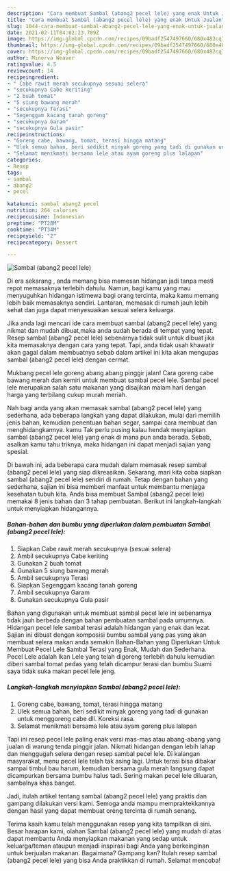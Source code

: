 ```yaml
---
description: "Cara membuat Sambal (abang2 pecel lele) yang enak Untuk Jualan"
title: "Cara membuat Sambal (abang2 pecel lele) yang enak Untuk Jualan"
slug: 1044-cara-membuat-sambal-abang2-pecel-lele-yang-enak-untuk-jualan
date: 2021-02-11T04:02:23.709Z
image: https://img-global.cpcdn.com/recipes/09badf2547497660/680x482cq70/sambal-abang2-pecel-lele-foto-resep-utama.jpg
thumbnail: https://img-global.cpcdn.com/recipes/09badf2547497660/680x482cq70/sambal-abang2-pecel-lele-foto-resep-utama.jpg
cover: https://img-global.cpcdn.com/recipes/09badf2547497660/680x482cq70/sambal-abang2-pecel-lele-foto-resep-utama.jpg
author: Minerva Weaver
ratingvalue: 4.5
reviewcount: 14
recipeingredient:
- " Cabe rawit merah secukupnya sesuai selera"
- "secukupnya Cabe keriting"
- "2 buah tomat"
- "5 siung bawang merah"
- "secukupnya Terasi"
- "Segenggam kacang tanah goreng"
- "secukupnya Garam"
- "secukupnya Gula pasir"
recipeinstructions:
- "Goreng cabe, bawang, tomat, terasi hingga matang"
- "Ulek semua bahan, beri sedikit minyak goreng yang tadi di gunakan untuk menggoreng cabe dll. Koreksi rasa."
- "Selamat menikmati bersama lele atau ayam goreng plus lalapan"
categories:
- Resep
tags:
- sambal
- abang2
- pecel

katakunci: sambal abang2 pecel 
nutrition: 264 calories
recipecuisine: Indonesian
preptime: "PT28M"
cooktime: "PT34M"
recipeyield: "2"
recipecategory: Dessert

---
```



![Sambal (abang2 pecel lele)](https://img-global.cpcdn.com/recipes/09badf2547497660/680x482cq70/sambal-abang2-pecel-lele-foto-resep-utama.jpg)

Di era  sekarang , anda memang bisa memesan hidangan jadi tanpa mesti repot memasaknya terlebih dahulu. Namun, bagi kamu yang mau menyuguhkan hidangan istimewa bagi orang tercinta, maka kamu memang lebih baik memasaknya sendiri. Lantaran, memasak di rumah jauh lebih sehat dan juga dapat menyesuaikan sesuai selera keluarga.

Jika anda lagi mencari ide cara membuat sambal (abang2 pecel lele) yang nikmat dan mudah dibuat,maka anda sudah berada di tempat yang tepat. Resep sambal (abang2 pecel lele)  sebenarnya tidak sulit untuk dibuat jika kita memasaknya dengan cara yang tepat. Tapi, anda tidak usah khawatir akan gagal dalam membuatnya 
sebab dalam artikel ini kita akan mengupas sambal (abang2 pecel lele) dengan cermat.  

Mukbang pecel lele goreng abang abang pinggir jalan! Cara goreng cabe bawang merah dan kemiri untuk membuat sambal pecel lele. Sambal pecel lele merupakan salah satu makanan yang disajikan malam hari dengan harga yang terbilang cukup murah meriah.

Nah bagi anda yang akan memasak sambal (abang2 pecel lele) yang sederhana, ada beberapa langkah yang dapat dilakukan, mulai dari memilih jenis bahan, kemudian penentuan bahan segar, sampai cara membuat dan menghidangkannya. kamu Tak perlu pusing kalau hendak menyiapkan sambal (abang2 pecel lele) yang enak di mana pun anda berada. Sebab, asalkan kamu  tahu triknya, maka hidangan ini dapat menjadi sajian yang spesial.

Di bawah ini, ada beberapa cara mudah dalam memasak resep sambal (abang2 pecel lele) yang siap dikreasikan. Sekarang, mari kita coba siapkan sambal (abang2 pecel lele) sendiri di rumah. Tetap dengan bahan yang sederhana, sajian ini bisa memberi manfaat untuk membantu menjaga kesehatan tubuh kita. Anda bisa membuat Sambal (abang2 pecel lele) memakai 8 jenis bahan dan 3 tahap pembuatan. Berikut ini langkah-langkah untuk menyiapkan hidangannya.

<!--inarticleads1-->

##### Bahan-bahan dan bumbu yang diperlukan dalam pembuatan Sambal (abang2 pecel lele):

1. Siapkan  Cabe rawit merah secukupnya (sesuai selera)
1. Ambil secukupnya Cabe keriting
1. Gunakan 2 buah tomat
1. Gunakan 5 siung bawang merah
1. Ambil secukupnya Terasi
1. Siapkan Segenggam kacang tanah goreng
1. Ambil secukupnya Garam
1. Gunakan secukupnya Gula pasir


Bahan yang digunakan untuk membuat sambal pecel lele ini sebenarnya tidak jauh berbeda dengan bahan pembuatan sambal pada umumnya. Hidangan pecel lele sambal terasi adalah hidangan yang enak dan lezat. Sajian ini dibuat dengan komposisi bumbu sambal yang pas yang akan membuat selera makan anda semakin Bahan-Bahan yang Diperlukan Untuk Membuat Pecel Lele Sambal Terasi yang Enak, Mudah dan Sederhana. Pecel Lele adalah Ikan Lele yang telah digoreng terlebih dahulu kemudian diberi sambal tomat pedas yang telah dicampur terasi dan bumbu Suami saya tidak suka makan pecel lele jeng. 

<!--inarticleads2-->

##### Langkah-langkah menyiapkan Sambal (abang2 pecel lele):

1. Goreng cabe, bawang, tomat, terasi hingga matang
1. Ulek semua bahan, beri sedikit minyak goreng yang tadi di gunakan untuk menggoreng cabe dll. Koreksi rasa.
1. Selamat menikmati bersama lele atau ayam goreng plus lalapan


Tapi ini resep pecel lele paling enak versi mas-mas atau abang-abang yang jualan di warung tenda pinggir jalan. Nikmati hidangan dengan lebih lahap dan menggugah selera dengan resep sambal pecel lele. Di kalangan masyarakat, menu pecel lele telah tak asing lagi. Untuk terasi bisa dibakar sampai timbul bau harum, kemudian bersama gula merah langsung dapat dicampurkan bersama bumbu halus tadi. Sering makan pecel lele diluaran, sambalnya khas banget. 

Jadi, itulah artikel tentang  sambal (abang2 pecel lele)  yang praktis dan gampang dilakukan versi kami. Semoga anda mampu mempraktekkannya dengan hasil yang dapat membuat oreng tercinta di rumah senang. 

Terima kasih kamu telah menggunakan resep yang kita tampilkan di sini. Besar harapan kami, olahan  Sambal (abang2 pecel lele) yang mudah di atas dapat membantu Anda menyiapkan makanan yang sedap untuk keluarga/teman ataupun menjadi inspirasi bagi Anda yang berkeinginan untuk berjualan makanan. Bagaimana? Gampang kan? Itulah resep sambal (abang2 pecel lele) yang bisa Anda praktikkan di rumah. Selamat mencoba!

